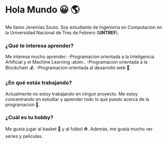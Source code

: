 # **Hola Mundo** :grinning: :earth_americas:

Me llamo Jeremias Souto. Soy estudiante de Ingenieria en Computacion en la Universidad Nacional de Tres de Febrero (**UNTREF**).

### ¿Qué te interesa aprender?

Me interesa mucho aprender:
-Programacion orientada a la Inteligencia Artificial y el Machine Learning :atom:.
-Programacion orientada a la Blockchain :moneybag:.
-Programacion orientada al desarrollo web :newspaper:.

### ¿En qué estás trabajando?

Actualmente no estoy trabajando en ningun proyecto. Me estoy concentrando en estudiar y aprender todo lo que puedo acerca de la programacion :muscle:.

### ¿Cuál es tu hobby?

Me gusta jugar al basket :basketball: y al futbol :soccer:. Además, me gusta mucho ver series y peliculas.
